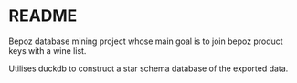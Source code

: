 # README

Bepoz database mining project whose main goal is to join bepoz product keys with a wine list.

Utilises duckdb to construct a star schema database of the exported data.
